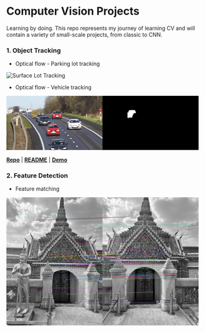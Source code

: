 # Computer Vision Projects
Learning by doing. This repo represents my journey of learning CV and will contain a variety of small-scale projects, from classic to CNN.  


### 1. Object Tracking
    
- Optical flow - Parking lot tracking

![Surface Lot Tracking](media/gif/1_OF_parkinglot_tracking.gif)

- Optical flow - Vehicle tracking

![Vehicle Tracking](media/gif/1_OF_vehicle_tracking.gif)


[**Repo**](1-object-tracking/optical-flow) | [**README**](1-object-tracking/optical-flow/README.md) | [**Demo**](https://www.youtube.com/watch?v=uecvioD0xVw)

### 2. Feature Detection

- Feature matching

![Feature Matching](media/out/2-feature-detection/temple.jpg)